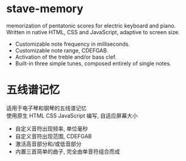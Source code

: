 # stave-memory
memorization of pentatonic scores for electric keyboard and piano.<br/>
Written in native HTML, CSS and JavaScript, adaptive to screen size.

- Customizable note frequency in milliseconds.
- Customizable note range, CDEFGAB.
- Activation of the treble and/or bass clef.
- Built-in three simple tunes, composed entirely of single notes.


# 五线谱记忆
适用于电子琴和钢琴的五线谱记忆<br/>
使用原生 HTML CSS JavaScript 编写, 自适应屏幕大小

- 自定义音符出现频率, 单位毫秒
- 自定义音符出现范围, CDEFGAB
- 激活高音部分和/或低音部分
- 内置三首简单的曲子, 完全由单音符组合而成
